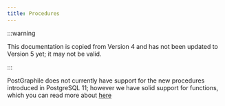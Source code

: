```yaml
---
title: Procedures
---
```


:::warning

This documentation is copied from Version 4 and has not been updated to Version
5 yet; it may not be valid.

:::

PostGraphile does not currently have support for the new procedures introduced
in PostgreSQL 11; however we have solid support for functions, which you can
read more about [here](./functions)
